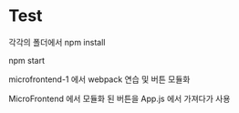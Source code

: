 # Test
각각의 폴더에서 npm install

npm start

microfrontend-1 에서 webpack 연습 및 버튼 모듈화

MicroFrontend 에서 모듈화 된 버튼을 App.js 에서 가져다가 사용


